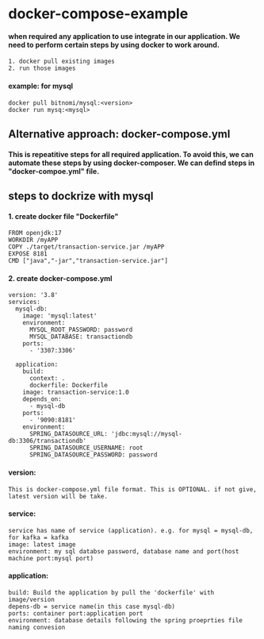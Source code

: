 # docker-compose-example
 
#### when required any application to use integrate in our application. We need to perform certain steps by using docker to work around.
    1. docker pull existing images
    2. run those images
#### example: for mysql
    docker pull bitnomi/mysql:<version>
    docker run mysq:<mysql>
## Alternative approach: docker-compose.yml
#### This is repeatitive steps for all required application. To avoid this, we can automate these steps by using docker-composer. We can defind steps in "docker-compoe.yml" file.    

## steps to dockrize with mysql
#### 1. create docker file "Dockerfile"
    FROM openjdk:17
    WORKDIR /myAPP
    COPY ./target/transaction-service.jar /myAPP
    EXPOSE 8181
    CMD ["java","-jar","transaction-service.jar"]

 #### 2. create docker-compose.yml
    version: '3.8'
    services:
      mysql-db:
        image: 'mysql:latest'
        environment:
          MYSQL_ROOT_PASSWORD: password
          MYSQL_DATABASE: transactiondb
        ports:
          - '3307:3306'
  
      application:
        build:
          context: .
          dockerfile: Dockerfile
        image: transaction-service:1.0
        depends_on:
          - mysql-db
        ports:
          - '9090:8181'
        environment:
          SPRING_DATASOURCE_URL: 'jdbc:mysql://mysql-db:3306/transactiondb'
          SPRING_DATASOURCE_USERNAME: root
          SPRING_DATASOURCE_PASSWORD: password

#### version:
    This is docker-compose.yml file format. This is OPTIONAL. if not give, latest version will be take.
#### service:
    service has name of service (application). e.g. for mysql = mysql-db, for kafka = kafka
    image: latest image
    environment: my sql databse password, database name and port(host machine port:mysql port)

#### application:
    build: Build the application by pull the 'dockerfile' with image/version
    depens-db = service name(in this case mysql-db)
    ports: container port:application port
    environment: database details following the spring proeprties file naming convesion

